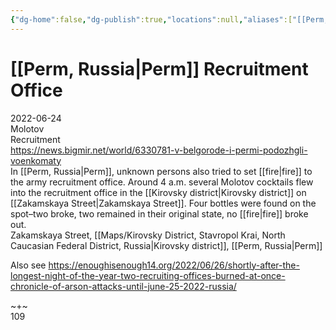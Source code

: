 ```yaml
---
{"dg-home":false,"dg-publish":true,"locations":null,"aliases":["[[Perm, Russia|Perm]] Recruitment Office"],"location":null,"title":"[[Perm, Russia|Perm]] Recruitment Office","tag":"molotov, recruitment","date":"2022-06-24","linter-yaml-title-alias":"[[Perm, Russia|Perm]] Recruitment Office","permalink":"/perm-recruitment-office/","dgHomeLink":true,"dgPassFrontmatter":true}
---
```



# [[Perm, Russia|Perm]] Recruitment Office

2022-06-24  
Molotov  
Recruitment  
https://news.bigmir.net/world/6330781-v-belgorode-i-permi-podozhgli-voenkomaty  
In [[Perm, Russia|Perm]], unknown persons also tried to set [[fire|fire]] to the army recruitment office. Around 4 a.m. several Molotov cocktails flew into the recruitment office in the [[Kirovsky district|Kirovsky district]] on [[Zakamskaya Street|Zakamskaya Street]]. Four bottles were found on the spot–two broke, two remained in their original state, no [[fire|fire]] broke out.  
Zakamskaya Street, [[Maps/Kirovsky District, Stavropol Krai, North Caucasian Federal District, Russia|Kirovsky district]], [[Perm, Russia|Perm]]

Also see https://enoughisenough14.org/2022/06/26/shortly-after-the-longest-night-of-the-year-two-recruiting-offices-burned-at-once-chronicle-of-arson-attacks-until-june-25-2022-russia/

~+~  
109
